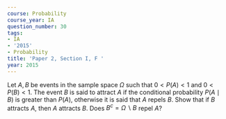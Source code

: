 ```yaml
---
course: Probability
course_year: IA
question_number: 30
tags:
- IA
- '2015'
- Probability
title: 'Paper 2, Section I, F '
year: 2015
---
```




Let $A, B$ be events in the sample space $\Omega$ such that $0<P(A)<1$ and $0<P(B)<1$. The event $B$ is said to attract $A$ if the conditional probability $P(A \mid B)$ is greater than $P(A)$, otherwise it is said that $A$ repels $B$. Show that if $B$ attracts $A$, then $A$ attracts $B$. Does $B^{c}=\Omega \backslash B$ repel $A ?$